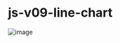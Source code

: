 # js-v09-line-chart

![image](https://user-images.githubusercontent.com/1501327/162184290-fc08e914-e1c7-4100-92a8-7505513403ad.png)

